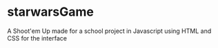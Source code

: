 # starwarsGame
A Shoot'em Up made for a school project in Javascript using HTML and CSS for the interface
